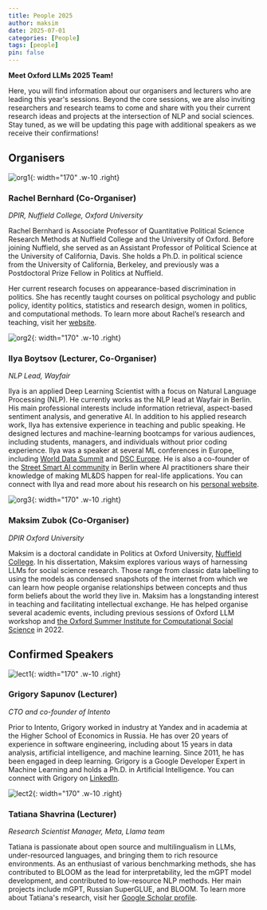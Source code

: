 ```yaml
---
title: People 2025
author: maksim
date: 2025-07-01
categories: [People]
tags: [people]
pin: false
---
```




**Meet Oxford LLMs 2025 Team!**

Here, you will find information about our organisers and lecturers who are leading this year's sessions. Beyond the core sessions, we are also inviting researchers and research teams to come and share with you their current research ideas and projects at the intersection of NLP and social sciences. Stay tuned, as we will be updating this page with additional speakers as we receive their confirmations!


## Organisers


![org1](/assets/img/speakers/rachel_bernhard.JPG){: width="170" .w-10 .right}

### **Rachel Bernhard (Co-Organiser)**

*DPIR, Nuffield College, Oxford University*

Rachel Bernhard is Associate Professor of Quantitative Political Science Research Methods at Nuffield College and the University of Oxford. Before joining Nuffield, she served as an Assistant Professor of Political Science at the University of California, Davis. She holds a Ph.D. in political science from the University of California, Berkeley, and previously was a Postdoctoral Prize Fellow in Politics at Nuffield.

Her current research focuses on appearance-based discrimination in politics. She has recently taught courses on political psychology and public policy, identity politics, statistics and research design, women in politics, and computational methods. To learn more about Rachel’s research and teaching, visit her [website](https://rachelbernhard.com/).


![org2](/assets/img/speakers/ilya_boytsov.JPEG){: width="170" .w-10 .right}

### **Ilya Boytsov (Lecturer, Co-Organiser)**

*NLP Lead, Wayfair*

Ilya is an applied Deep Learning Scientist with a focus on Natural Language Processing (NLP). He currently works as the NLP lead at Wayfair in Berlin. His main professional interests include information retrieval, aspect-based sentiment analysis, and generative AI. In addition to his applied research work, Ilya has extensive experience in teaching and public speaking. He designed lectures and machine-learning bootcamps for various audiences, including students, managers, and individuals without prior coding experience. Ilya was a speaker at several ML conferences in Europe, including [World Data Summit](https://worlddatasummit.com/) and [DSC Europe](https://datasciconference.com/). He is also a co-founder of the [Street Smart AI community](https://www.meetup.com/street-smart-ai-berlin-meetup/) in Berlin where AI practitioners share their knowledge of making ML&DS happen for real-life applications. You can connect with Ilya and read more about his research on his [personal website](https://ieboytsov.github.io/about-me.html). 


![org3](/assets/img/speakers/maksim_zubok.png){: width="170" .w-10 .right}

### **Maksim Zubok (Co-Organiser)**

*DPIR Oxford University*

Maksim is a doctoral candidate in Politics at Oxford University, [Nuffield College](https://www.nuffield.ox.ac.uk/people/profiles/maksim-zubok/). In his dissertation, Maksim explores various ways of harnessing LLMs for social science research. Those range from classic data labelling to using the models as condensed snapshots of the internet from which we can learn how people organise relationships between concepts and thus form beliefs about the world they live in. Maksim has a longstanding interest in teaching and facilitating intellectual exchange. He has helped organise several academic events, including previous sessions of Oxford LLM workshop and [the Oxford Summer Institute for Computational Social Science](https://sicss.io/2022/oxford/) in 2022. 

## Confirmed Speakers

![lect1](/assets/img/speakers/grigory_sapunov.jpeg){: width="170" .w-10 .right}

### **Grigory Sapunov (Lecturer)**

*CTO and co-founder of Intento*

Prior to Intento, Grigory worked in industry at Yandex and in academia at the Higher School of Economics in Russia. He has over 20 years of experience in software engineering, including about 15 years in data analysis, artificial intelligence, and machine learning. Since 2011, he has been engaged in deep learning. Grigory is a Google Developer Expert in Machine Learning and holds a Ph.D. in Artificial Intelligence. You can connect with Grigory on [LinkedIn](https://www.linkedin.com/in/grigorysapunov/).


![lect2](/assets/img/speakers/tatiana_shavrina.jpg){: width="170" .w-10 .right}

### **Tatiana Shavrina (Lecturer)**

*Research Scientist Manager, Meta, Llama team*


Tatiana is passionate about open source and multilingualism in LLMs, under-resourced languages, and bringing them to rich resource environments. As an enthusiast of various benchmarking methods, she has contributed to BLOOM as the lead for interpretability, led the mGPT model development, and contributed to low-resource NLP methods. Her main projects include mGPT, Russian SuperGLUE, and BLOOM. To learn more about Tatiana's research, visit her [Google Scholar profile](https://scholar.google.com/citations?user=sdmdZh8AAAAJ).


